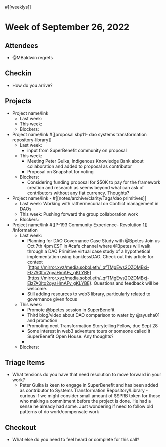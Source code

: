 #[[weeklys]] 
# Week of September 26, 2022
## Attendees
- @MBaldwin regrets 

## Checkin
- How do you arrive?


## Projects
- Project name/link
	- Last week:
	- This week:
	- Blockers:
- Project name/link #[[proposal sbp11- dao systems transformation repository-library]] 
	- Last week: 
		- input from SuperBenefit community on proposal
	- This week:
		- Meeting Peter Gulka, Indigenous Knowledge Bank about collaboration and added to proposal as contributor
		- Proposal on Snapshot for voting 
	- Blockers:
		- Considering funding proposal for $50K to pay for the framework creation and research as seems beyond what can ask of contributors without any fiat currency. Thoughts?
- Project name/link - #[[notes/archive/clarity/Tags/dao primitives]] 
	- Last week: Working with rathermecurial on Conflict management in DAOs 
	- This week: Pushing forward the group collaboration work
	- Blockers:
- Project name/link #[[P-193 Community Experience- Revolution 1]] /Information 
	- Last week:
		- Planning for DAO Governance Case Study with @Bpetes
Join us Oct 7th 4pm EST in #cafe channel where @Bpetes will walk through a DAO Primitive virtual case study of a hypothetical implementation using banklessDAO. Check out this article for context [https://mirror.xyz/media.sobol.eth/_qfTMgEws2OZOMBxj-Elz7A0lto2gyaHmAFv_gKLYBE](https://mirror.xyz/media.sobol.eth/_qfTMgEws2OZOMBxj-Elz7A0lto2gyaHmAFv_gKLYBE). 
Questions and feedback will be welcome.
		- Still adding resources to web3 library, particularly related to governance given focus
	- This week:
		- Promote @bpetes session in SuperBenefit
		- Third blog/video about DAO comparison to water by @ayusha01 and promotion
		- Promoting next Transformation Storytelling Fellow, due Sept 28
		- Some interest in web3 adventure tours or someone called it SuperBenefit Open House. Any thoughts?
		- 
	- Blockers:

## Triage Items
- What tensions do you have that need resolution to move forward in your work?
	- Peter Gulka is keen to engage in SuperBenefit and has been added as contributor to Systems Transformation Repository/Library - curious if we might consider small amount of $SPRB token for those who making a commitment before the project is done. He had a sense he already had some. Just wondering if need to follow old patterns of do work/compensate work

## Checkout
- What else do you need to feel heard or complete for this call?
